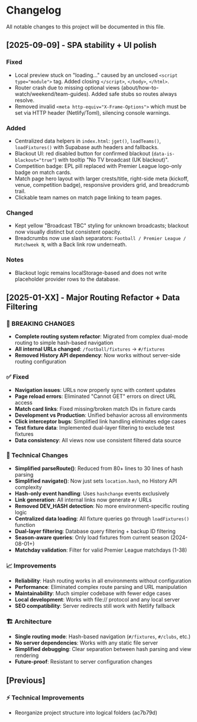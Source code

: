 # Changelog

All notable changes to this project will be documented in this file.

## [2025-09-09] - SPA stability + UI polish

### Fixed
- Local preview stuck on "loading…" caused by an unclosed `<script type="module">` tag. Added closing `</script>`, `</body>`, `</html>`.
- Router crash due to missing optional views (about/how-to-watch/weekend/team-guides). Added safe stubs so routes always resolve.
- Removed invalid `<meta http-equiv="X-Frame-Options">` which must be set via HTTP header (Netlify/Toml), silencing console warnings.

### Added
- Centralized data helpers in `index.html`: `jget()`, `loadTeams()`, `loadFixtures()` with Supabase auth headers and fallbacks.
- Blackout UI: red disabled button for confirmed blackout (`data-is-blackout="true"`) with tooltip "No TV broadcast (UK blackout)".
- Competition badge: EPL pill replaced with Premier League logo-only badge on match cards.
 - Match page hero layout with larger crests/title, right-side meta (kickoff, venue, competition badge), responsive providers grid, and breadcrumb trail.
 - Clickable team names on match page linking to team pages.

### Changed
- Kept yellow "Broadcast TBC" styling for unknown broadcasts; blackout now visually distinct but consistent opacity.
 - Breadcrumbs now use slash separators: `Football / Premier League / Matchweek N`, with a Back link row underneath.

### Notes
- Blackout logic remains localStorage-based and does not write placeholder provider rows to the database.

## [2025-01-XX] - Major Routing Refactor + Data Filtering

### 🚨 BREAKING CHANGES
- **Complete routing system refactor**: Migrated from complex dual-mode routing to simple hash-based navigation
- **All internal URLs changed**: `/football/fixtures` → `#/fixtures`
- **Removed History API dependency**: Now works without server-side routing configuration

### ✅ Fixed
- **Navigation issues**: URLs now properly sync with content updates
- **Page reload errors**: Eliminated "Cannot GET" errors on direct URL access  
- **Match card links**: Fixed missing/broken match IDs in fixture cards
- **Development vs Production**: Unified behavior across all environments
- **Click interceptor bugs**: Simplified link handling eliminates edge cases
- **Test fixture data**: Implemented dual-layer filtering to exclude test fixtures
- **Data consistency**: All views now use consistent filtered data source

### 🔧 Technical Changes  
- **Simplified parseRoute()**: Reduced from 80+ lines to 30 lines of hash parsing
- **Simplified navigate()**: Now just sets `location.hash`, no History API complexity
- **Hash-only event handling**: Uses `hashchange` events exclusively
- **Link generation**: All internal links now generate `#/` URLs
- **Removed DEV_HASH detection**: No more environment-specific routing logic
- **Centralized data loading**: All fixture queries go through `loadFixtures()` function
- **Dual-layer filtering**: Database query filtering + backup ID filtering
- **Season-aware queries**: Only load fixtures from current season (2024-08-01+)
- **Matchday validation**: Filter for valid Premier League matchdays (1-38)

### 📈 Improvements
- **Reliability**: Hash routing works in all environments without configuration
- **Performance**: Eliminated complex route parsing and URL manipulation
- **Maintainability**: Much simpler codebase with fewer edge cases
- **Local development**: Works with file:// protocol and any local server
- **SEO compatibility**: Server redirects still work with Netlify fallback

### 🏗️ Architecture
- **Single routing mode**: Hash-based navigation (`#/fixtures`, `#/clubs`, etc.)
- **No server dependencies**: Works with any static file server
- **Simplified debugging**: Clear separation between hash parsing and view rendering
- **Future-proof**: Resistant to server configuration changes

## [Previous]

### ⚡ Technical Improvements
- Reorganize project structure into logical folders (ac7b79d)
